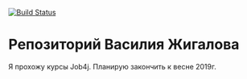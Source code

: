 [![Build Status](https://travis-ci.org/VasiliyZhigalov/job4j.svg?branch=master)](https://travis-ci.org/VasiliyZhigalov/job4j)
# Репозиторий Василия Жигалова
Я прохожу курсы Job4j. Планирую закончить к весне 2019г.